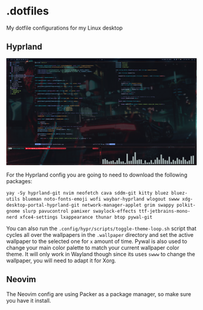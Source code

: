 # .dotfiles
My dotfile configurations for my Linux desktop

## Hyprland

![Hyprland Session](screenshot.png)

For the Hyprland config you are going to need to download the following packages:
```
yay -Sy hyprland-git nvim neofetch cava sddm-git kitty bluez bluez-utils blueman noto-fonts-emoji wofi waybar-hyprland wlogout swww xdg-desktop-portal-hyprland-git network-manager-applet grim swappy polkit-gnome slurp pavucontrol pamixer swaylock-effects ttf-jetbrains-mono-nerd xfce4-settings lxappearance thunar btop pywal-git
```

You can also run the `.config/hypr/scripts/toggle-theme-loop.sh` script that cycles all over the wallpapers in the `.wallpaper` directory and set the active wallpaper to the selected one for `x` amount of time.
Pywal is also used to change your main color palette to match your current wallpaper color theme. It will only work in Wayland though since its uses `swww` to change the wallpaper, you will need to adapt it for Xorg.

## Neovim
The Neovim config are using Packer as a package manager, so make sure you have it install.


